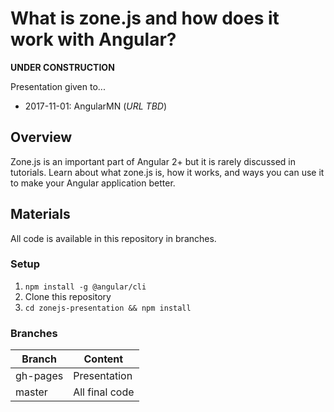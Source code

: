 # What is zone.js and how does it work with Angular?
**UNDER CONSTRUCTION**

Presentation given to...
* 2017-11-01: AngularMN (*URL TBD*)

## Overview
Zone.js is an important part of Angular 2+ but it is rarely discussed in tutorials.  Learn about what zone.js is, how it works, and ways you can use it to make your Angular application better.

## Materials
All code is available in this repository in branches.

### Setup
1.  `npm install -g @angular/cli`
2.  Clone this repository
3.  `cd zonejs-presentation && npm install`

### Branches
| Branch | Content |
|--------|---------|
| gh-pages | Presentation |
| master | All final code |
